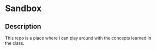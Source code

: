 # Sandbox
## Description

This repo is a place where i can play around with the concepts learned in the class.  


